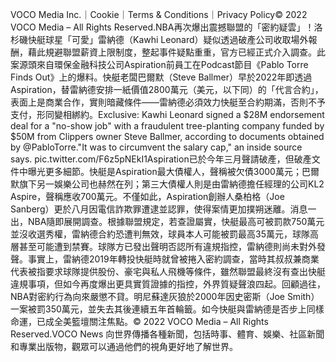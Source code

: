 VOCO Media Inc.｜Cookie｜Terms & Conditions｜Privacy Policy​© 2022 VOCO Media – All Rights Reserved.NBA再次爆出震撼聯盟的「密約疑雲」！洛杉磯快艇球星「可愛」雷納德（Kawhi Leonard）疑似透過破產公司收取場外報酬，藉此規避聯盟薪資上限制度，整起事件疑點重重，官方已經正式介入調查。此案源頭來自環保金融科技公司Aspiration前員工在Podcast節目《Pablo Torre Finds Out》上的爆料。快艇老闆巴爾默（Steve Ballmer）早於2022年即透過Aspiration，替雷納德安排一紙價值2800萬元（美元，以下同）的「代言合約」，表面上是商業合作，實則暗藏條件——雷納德必須效力快艇至合約期滿，否則不予支付，形同變相綁約。Exclusive: Kawhi Leonard signed a $28M endorsement deal for a "no-show job" with a fraudulent tree-planting company funded by $50M from Clippers owner Steve Ballmer, according to documents obtained by @PabloTorre."It was to circumvent the salary cap," an inside source says. pic.twitter.com/F6z5pNEkI1Aspiration已於今年三月聲請破產，但破產文件中曝光更多細節。快艇是Aspiration最大債權人，聲稱被欠債3000萬元；巴爾默旗下另一娛樂公司也赫然在列；第三大債權人則是由雷納德擔任經理的公司KL2 Aspire，聲稱應收700萬元。不僅如此，Aspiration創辦人桑柏格（Joe Sanberg）更於八月因電信詐欺罪遭逮並認罪，使得案情更加撲朔迷離。消息一出，NBA隨即展開調查。根據聯盟規定，若查證屬實，快艇最高可被罰款750萬元並沒收選秀權，雷納德合約恐遭判無效，球員本人可能被罰最高35萬元，球隊高層甚至可能遭到禁賽。球隊方已發出聲明否認所有違規指控，雷納德則尚未對外發聲。事實上，雷納德2019年轉投快艇時就曾被捲入密約調查，當時其叔叔兼商業代表被指要求球隊提供股份、豪宅與私人飛機等條件，雖然聯盟最終沒有查出快艇違規事項，但如今再度爆出更具實質證據的指控，外界質疑聲浪四起。回顧過往，NBA對密約行為向來嚴懲不貸。明尼蘇達灰狼於2000年因史密斯（Joe Smith）一案被罰350萬元，並失去其後連續五年首輪籤。如今快艇與雷納德是否步上同樣命運，已成全美籃壇關注焦點。© 2022 VOCO Media – All Rights Reserved.VOCO News 向世界傳播各種新聞，包括時事、體育、娛樂、社區新聞和專業出版物，觀眾可以通過他們的視角更好地了解世界。